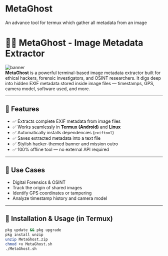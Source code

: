# MetaGhost
An advance tool for termux which gather all metadata from an image 
# 🕵️‍♂️ MetaGhost - Image Metadata Extractor

![banner](https://img.shields.io/badge/Made%20By-HackOps%20Academy-%23purple)  
**MetaGhost** is a powerful terminal-based image metadata extractor built for ethical hackers, forensic investigators, and OSINT researchers. It digs deep into hidden EXIF metadata stored inside image files — timestamps, GPS, camera model, software used, and more.

---

## 📸 Features

- ✅ Extracts complete EXIF metadata from image files
- ✅ Works seamlessly in **Termux (Android)** and **Linux**
- ✅ Automatically installs dependencies (`exiftool`)
- ✅ Saves extracted metadata into a text file
- ✅ Stylish hacker-themed banner and mission outro
- ✅ 100% offline tool — no external API required

---

## 🧠 Use Cases

- Digital Forensics & OSINT
- Track the origin of shared images
- Identify GPS coordinates or tampering
- Analyze timestamp history and camera model

---

## 🚀 Installation & Usage (in Termux)

```bash
pkg update && pkg upgrade
pkg install unzip
unzip MetaGhost.zip
chmod +x MetaGhost.sh
./MetaGhost.sh
